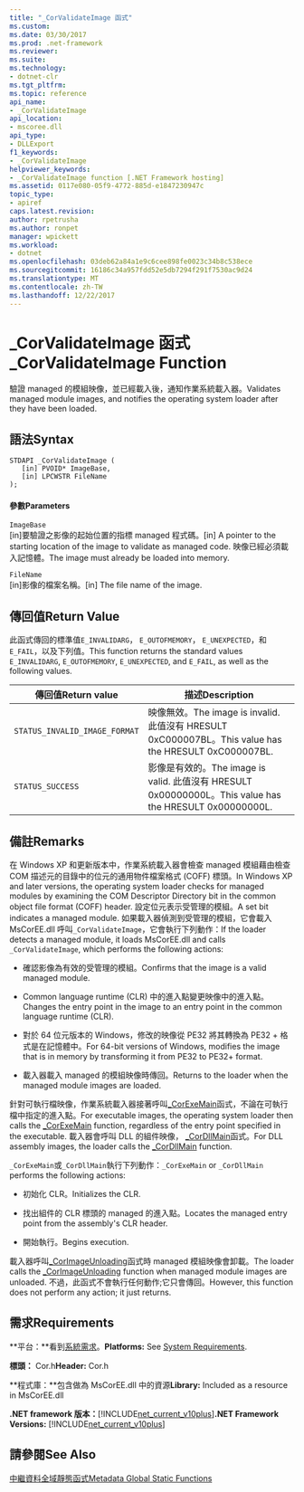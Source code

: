 ```yaml
---
title: "_CorValidateImage 函式"
ms.custom: 
ms.date: 03/30/2017
ms.prod: .net-framework
ms.reviewer: 
ms.suite: 
ms.technology:
- dotnet-clr
ms.tgt_pltfrm: 
ms.topic: reference
api_name:
- _CorValidateImage
api_location:
- mscoree.dll
api_type:
- DLLExport
f1_keywords:
- _CorValidateImage
helpviewer_keywords:
- _CorValidateImage function [.NET Framework hosting]
ms.assetid: 0117e080-05f9-4772-885d-e1847230947c
topic_type:
- apiref
caps.latest.revision: 
author: rpetrusha
ms.author: ronpet
manager: wpickett
ms.workload:
- dotnet
ms.openlocfilehash: 03deb62a84a1e9c6cee898fe0023c34b8c538ece
ms.sourcegitcommit: 16186c34a957fdd52e5db7294f291f7530ac9d24
ms.translationtype: MT
ms.contentlocale: zh-TW
ms.lasthandoff: 12/22/2017
---
```

# <a name="corvalidateimage-function"></a><span data-ttu-id="b0626-102">_CorValidateImage 函式</span><span class="sxs-lookup"><span data-stu-id="b0626-102">_CorValidateImage Function</span></span>
<span data-ttu-id="b0626-103">驗證 managed 的模組映像，並已經載入後，通知作業系統載入器。</span><span class="sxs-lookup"><span data-stu-id="b0626-103">Validates managed module images, and notifies the operating system loader after they have been loaded.</span></span>  
  
## <a name="syntax"></a><span data-ttu-id="b0626-104">語法</span><span class="sxs-lookup"><span data-stu-id="b0626-104">Syntax</span></span>  
  
```  
STDAPI _CorValidateImage (   
   [in] PVOID* ImageBase,  
   [in] LPCWSTR FileName  
);  
```  
  
#### <a name="parameters"></a><span data-ttu-id="b0626-105">參數</span><span class="sxs-lookup"><span data-stu-id="b0626-105">Parameters</span></span>  
 `ImageBase`  
 <span data-ttu-id="b0626-106">[in]要驗證之影像的起始位置的指標 managed 程式碼。</span><span class="sxs-lookup"><span data-stu-id="b0626-106">[in] A pointer to the starting location of the image to validate as managed code.</span></span> <span data-ttu-id="b0626-107">映像已經必須載入記憶體。</span><span class="sxs-lookup"><span data-stu-id="b0626-107">The image must already be loaded into memory.</span></span>  
  
 `FileName`  
 <span data-ttu-id="b0626-108">[in]影像的檔案名稱。</span><span class="sxs-lookup"><span data-stu-id="b0626-108">[in] The file name of the image.</span></span>  
  
## <a name="return-value"></a><span data-ttu-id="b0626-109">傳回值</span><span class="sxs-lookup"><span data-stu-id="b0626-109">Return Value</span></span>  
 <span data-ttu-id="b0626-110">此函式傳回的標準值`E_INVALIDARG`， `E_OUTOFMEMORY`， `E_UNEXPECTED`，和`E_FAIL`，以及下列值。</span><span class="sxs-lookup"><span data-stu-id="b0626-110">This function returns the standard values `E_INVALIDARG`, `E_OUTOFMEMORY`, `E_UNEXPECTED`, and `E_FAIL`, as well as the following values.</span></span>  
  
|<span data-ttu-id="b0626-111">傳回值</span><span class="sxs-lookup"><span data-stu-id="b0626-111">Return value</span></span>|<span data-ttu-id="b0626-112">描述</span><span class="sxs-lookup"><span data-stu-id="b0626-112">Description</span></span>|  
|------------------|-----------------|  
|`STATUS_INVALID_IMAGE_FORMAT`|<span data-ttu-id="b0626-113">映像無效。</span><span class="sxs-lookup"><span data-stu-id="b0626-113">The image is invalid.</span></span> <span data-ttu-id="b0626-114">此值沒有 HRESULT 0xC000007BL。</span><span class="sxs-lookup"><span data-stu-id="b0626-114">This value has the HRESULT 0xC000007BL.</span></span>|  
|`STATUS_SUCCESS`|<span data-ttu-id="b0626-115">影像是有效的。</span><span class="sxs-lookup"><span data-stu-id="b0626-115">The image is valid.</span></span> <span data-ttu-id="b0626-116">此值沒有 HRESULT 0x00000000L。</span><span class="sxs-lookup"><span data-stu-id="b0626-116">This value has the HRESULT 0x00000000L.</span></span>|  
  
## <a name="remarks"></a><span data-ttu-id="b0626-117">備註</span><span class="sxs-lookup"><span data-stu-id="b0626-117">Remarks</span></span>  
 <span data-ttu-id="b0626-118">在 Windows XP 和更新版本中，作業系統載入器會檢查 managed 模組藉由檢查 COM 描述元的目錄中的位元的通用物件檔案格式 (COFF) 標頭。</span><span class="sxs-lookup"><span data-stu-id="b0626-118">In Windows XP and later versions, the operating system loader checks for managed modules by examining the COM Descriptor Directory bit in the common object file format (COFF) header.</span></span> <span data-ttu-id="b0626-119">設定位元表示受管理的模組。</span><span class="sxs-lookup"><span data-stu-id="b0626-119">A set bit indicates a managed module.</span></span> <span data-ttu-id="b0626-120">如果載入器偵測到受管理的模組，它會載入 MsCorEE.dll 呼叫`_CorValidateImage`，它會執行下列動作：</span><span class="sxs-lookup"><span data-stu-id="b0626-120">If the loader detects a managed module, it loads MsCorEE.dll and calls `_CorValidateImage`, which performs the following actions:</span></span>  
  
-   <span data-ttu-id="b0626-121">確認影像為有效的受管理的模組。</span><span class="sxs-lookup"><span data-stu-id="b0626-121">Confirms that the image is a valid managed module.</span></span>  
  
-   <span data-ttu-id="b0626-122">Common language runtime (CLR) 中的進入點變更映像中的進入點。</span><span class="sxs-lookup"><span data-stu-id="b0626-122">Changes the entry point in the image to an entry point in the common language runtime (CLR).</span></span>  
  
-   <span data-ttu-id="b0626-123">對於 64 位元版本的 Windows，修改的映像從 PE32 將其轉換為 PE32 + 格式是在記憶體中。</span><span class="sxs-lookup"><span data-stu-id="b0626-123">For 64-bit versions of Windows, modifies the image that is in memory by transforming it from PE32 to PE32+ format.</span></span>  
  
-   <span data-ttu-id="b0626-124">載入器載入 managed 的模組映像時傳回。</span><span class="sxs-lookup"><span data-stu-id="b0626-124">Returns to the loader when the managed module images are loaded.</span></span>  
  
 <span data-ttu-id="b0626-125">針對可執行檔映像，作業系統載入器接著呼叫[_CorExeMain](../../../../docs/framework/unmanaged-api/hosting/corexemain-function.md)函式，不論在可執行檔中指定的進入點。</span><span class="sxs-lookup"><span data-stu-id="b0626-125">For executable images, the operating system loader then calls the [_CorExeMain](../../../../docs/framework/unmanaged-api/hosting/corexemain-function.md) function, regardless of the entry point specified in the executable.</span></span> <span data-ttu-id="b0626-126">載入器會呼叫 DLL 的組件映像， [_CorDllMain](../../../../docs/framework/unmanaged-api/hosting/cordllmain-function.md)函式。</span><span class="sxs-lookup"><span data-stu-id="b0626-126">For DLL assembly images, the loader calls the [_CorDllMain](../../../../docs/framework/unmanaged-api/hosting/cordllmain-function.md) function.</span></span>  
  
 <span data-ttu-id="b0626-127">`_CorExeMain`或`_CorDllMain`執行下列動作：</span><span class="sxs-lookup"><span data-stu-id="b0626-127">`_CorExeMain` or `_CorDllMain` performs the following actions:</span></span>  
  
-   <span data-ttu-id="b0626-128">初始化 CLR。</span><span class="sxs-lookup"><span data-stu-id="b0626-128">Initializes the CLR.</span></span>  
  
-   <span data-ttu-id="b0626-129">找出組件的 CLR 標頭的 managed 的進入點。</span><span class="sxs-lookup"><span data-stu-id="b0626-129">Locates the managed entry point from the assembly's CLR header.</span></span>  
  
-   <span data-ttu-id="b0626-130">開始執行。</span><span class="sxs-lookup"><span data-stu-id="b0626-130">Begins execution.</span></span>  
  
 <span data-ttu-id="b0626-131">載入器呼叫[_CorImageUnloading](../../../../docs/framework/unmanaged-api/hosting/corimageunloading-function.md)函式時 managed 模組映像會卸載。</span><span class="sxs-lookup"><span data-stu-id="b0626-131">The loader calls the [_CorImageUnloading](../../../../docs/framework/unmanaged-api/hosting/corimageunloading-function.md) function when managed module images are unloaded.</span></span> <span data-ttu-id="b0626-132">不過，此函式不會執行任何動作;它只會傳回。</span><span class="sxs-lookup"><span data-stu-id="b0626-132">However, this function does not perform any action; it just returns.</span></span>  
  
## <a name="requirements"></a><span data-ttu-id="b0626-133">需求</span><span class="sxs-lookup"><span data-stu-id="b0626-133">Requirements</span></span>  
 <span data-ttu-id="b0626-134">**平台：**看到[系統需求](../../../../docs/framework/get-started/system-requirements.md)。</span><span class="sxs-lookup"><span data-stu-id="b0626-134">**Platforms:** See [System Requirements](../../../../docs/framework/get-started/system-requirements.md).</span></span>  
  
 <span data-ttu-id="b0626-135">**標頭：** Cor.h</span><span class="sxs-lookup"><span data-stu-id="b0626-135">**Header:** Cor.h</span></span>  
  
 <span data-ttu-id="b0626-136">**程式庫：**包含做為 MsCorEE.dll 中的資源</span><span class="sxs-lookup"><span data-stu-id="b0626-136">**Library:** Included as a resource in MsCorEE.dll</span></span>  
  
 <span data-ttu-id="b0626-137">**.NET framework 版本：**[!INCLUDE[net_current_v10plus](../../../../includes/net-current-v10plus-md.md)]</span><span class="sxs-lookup"><span data-stu-id="b0626-137">**.NET Framework Versions:** [!INCLUDE[net_current_v10plus](../../../../includes/net-current-v10plus-md.md)]</span></span>  
  
## <a name="see-also"></a><span data-ttu-id="b0626-138">請參閱</span><span class="sxs-lookup"><span data-stu-id="b0626-138">See Also</span></span>  
 [<span data-ttu-id="b0626-139">中繼資料全域靜態函式</span><span class="sxs-lookup"><span data-stu-id="b0626-139">Metadata Global Static Functions</span></span>](../../../../docs/framework/unmanaged-api/metadata/metadata-global-static-functions.md)
